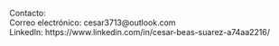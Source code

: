 <p> Contacto: <br>
 Correo electrónico: cesar3713@outlook.com <br>
 Linkedln: https://www.linkedin.com/in/cesar-beas-suarez-a74aa2216/ <br>
